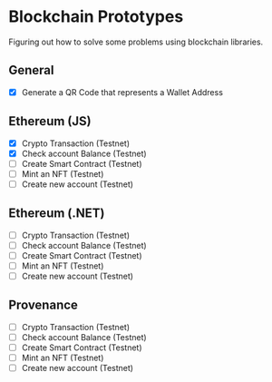 # Blockchain Prototypes

Figuring out how to solve some problems using blockchain libraries.

## General

- [x] Generate a QR Code that represents a Wallet Address

## Ethereum (JS)

- [x] Crypto Transaction (Testnet)
- [x] Check account Balance (Testnet)
- [ ] Create Smart Contract (Testnet)
- [ ] Mint an NFT (Testnet)
- [ ] Create new account (Testnet)

## Ethereum (.NET)

- [ ] Crypto Transaction (Testnet)
- [ ] Check account Balance (Testnet)
- [ ] Create Smart Contract (Testnet)
- [ ] Mint an NFT (Testnet)
- [ ] Create new account (Testnet)

## Provenance

- [ ] Crypto Transaction (Testnet)
- [ ] Check account Balance (Testnet)
- [ ] Create Smart Contract (Testnet)
- [ ] Mint an NFT (Testnet)
- [ ] Create new account (Testnet)
